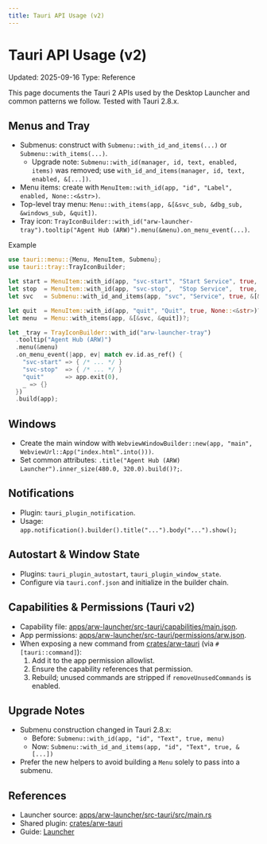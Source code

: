 ```yaml
---
title: Tauri API Usage (v2)
---
```


# Tauri API Usage (v2)
Updated: 2025-09-16
Type: Reference

This page documents the Tauri 2 APIs used by the Desktop Launcher and common patterns we follow. Tested with Tauri 2.8.x.

## Menus and Tray
- Submenus: construct with `Submenu::with_id_and_items(...)` or `Submenu::with_items(...)`.
  - Upgrade note: `Submenu::with_id(manager, id, text, enabled, items)` was removed; use `with_id_and_items(manager, id, text, enabled, &[...])`.
- Menu items: create with `MenuItem::with_id(app, "id", "Label", enabled, None::<&str>)`.
- Top-level tray menu: `Menu::with_items(app, &[&svc_sub, &dbg_sub, &windows_sub, &quit])`.
- Tray icon: `TrayIconBuilder::with_id("arw-launcher-tray").tooltip("Agent Hub (ARW)").menu(&menu).on_menu_event(...)`.

Example
```rust
use tauri::menu::{Menu, MenuItem, Submenu};
use tauri::tray::TrayIconBuilder;

let start = MenuItem::with_id(app, "svc-start", "Start Service", true, None::<&str>)?;
let stop  = MenuItem::with_id(app, "svc-stop",  "Stop Service",  true, None::<&str>)?;
let svc   = Submenu::with_id_and_items(app, "svc", "Service", true, &[&start, &stop])?;

let quit  = MenuItem::with_id(app, "quit", "Quit", true, None::<&str>)?;
let menu  = Menu::with_items(app, &[&svc, &quit])?;

let _tray = TrayIconBuilder::with_id("arw-launcher-tray")
  .tooltip("Agent Hub (ARW)")
  .menu(&menu)
  .on_menu_event(|app, ev| match ev.id.as_ref() {
    "svc-start" => { /* ... */ }
    "svc-stop"  => { /* ... */ }
    "quit"      => app.exit(0),
    _ => {}
  })
  .build(app);
```

## Windows
- Create the main window with `WebviewWindowBuilder::new(app, "main", WebviewUrl::App("index.html".into()))`.
- Set common attributes: `.title("Agent Hub (ARW) Launcher").inner_size(480.0, 320.0).build()?;`.

## Notifications
- Plugin: `tauri_plugin_notification`.
- Usage: `app.notification().builder().title("...").body("...").show();`

## Autostart & Window State
- Plugins: `tauri_plugin_autostart`, `tauri_plugin_window_state`.
- Configure via `tauri.conf.json` and initialize in the builder chain.

## Capabilities & Permissions (Tauri v2)
- Capability file: [apps/arw-launcher/src-tauri/capabilities/main.json](https://github.com/t3hw00t/ARW/blob/main/apps/arw-launcher/src-tauri/capabilities/main.json).
- App permissions: [apps/arw-launcher/src-tauri/permissions/arw.json](https://github.com/t3hw00t/ARW/blob/main/apps/arw-launcher/src-tauri/permissions/arw.json).
- When exposing a new command from [crates/arw-tauri](https://github.com/t3hw00t/ARW/blob/main/crates/arw-tauri) (via `#[tauri::command]`):
  1) Add it to the app permission allowlist.
  2) Ensure the capability references that permission.
  3) Rebuild; unused commands are stripped if `removeUnusedCommands` is enabled.

## Upgrade Notes
- Submenu construction changed in Tauri 2.8.x:
  - Before: `Submenu::with_id(app, "id", "Text", true, menu)`
  - Now: `Submenu::with_id_and_items(app, "id", "Text", true, &[...])`
- Prefer the new helpers to avoid building a `Menu` solely to pass into a submenu.

## References
- Launcher source: [apps/arw-launcher/src-tauri/src/main.rs](https://github.com/t3hw00t/ARW/blob/main/apps/arw-launcher/src-tauri/src/main.rs)
- Shared plugin: [crates/arw-tauri](https://github.com/t3hw00t/ARW/blob/main/crates/arw-tauri)
- Guide: [Launcher](../guide/launcher.md)
